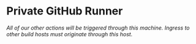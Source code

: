 # Private GitHub Runner
*All of our other actions will be triggered through this machine.
Ingress to other build hosts must originate through this host.*
